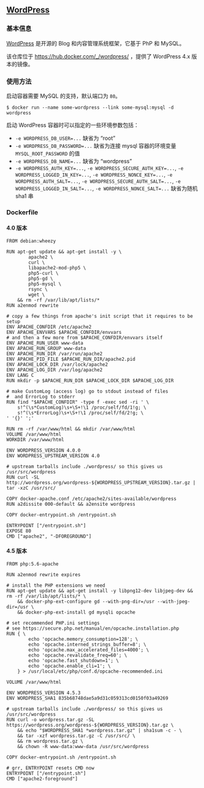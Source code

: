 ## [WordPress](https://hub.docker.com/_/wordpress/)

### 基本信息
[WordPress](https://en.wikipedia.org/wiki/WordPress) 是开源的 Blog 和内容管理系统框架，它基于 PhP 和 MySQL。

该仓库位于 https://hub.docker.com/_/wordpress/ ，提供了 WordPress 4.x 版本的镜像。

### 使用方法
启动容器需要 MySQL 的支持，默认端口为 `80`。

```
$ docker run --name some-wordpress --link some-mysql:mysql -d wordpress
```
启动 WordPress 容器时可以指定的一些环境参数包括：

* `-e WORDPRESS_DB_USER=...` 缺省为 “root”
* `-e WORDPRESS_DB_PASSWORD=...` 缺省为连接 mysql 容器的环境变量 `MYSQL_ROOT_PASSWORD` 的值
* `-e WORDPRESS_DB_NAME=...` 缺省为 “wordpress”
* `-e WORDPRESS_AUTH_KEY=...`, `-e WORDPRESS_SECURE_AUTH_KEY=...`, `-e WORDPRESS_LOGGED_IN_KEY=...`, `-e WORDPRESS_NONCE_KEY=...`, `-e WORDPRESS_AUTH_SALT=...`, `-e WORDPRESS_SECURE_AUTH_SALT=...`, `-e WORDPRESS_LOGGED_IN_SALT=...`, `-e WORDPRESS_NONCE_SALT=...` 缺省为随机 sha1 串

### Dockerfile
#### 4.0 版本
```
FROM debian:wheezy

RUN apt-get update && apt-get install -y \
		apache2 \
		curl \
		libapache2-mod-php5 \
		php5-curl \
		php5-gd \
		php5-mysql \
		rsync \
		wget \
	&& rm -rf /var/lib/apt/lists/*
RUN a2enmod rewrite

# copy a few things from apache's init script that it requires to be setup
ENV APACHE_CONFDIR /etc/apache2
ENV APACHE_ENVVARS $APACHE_CONFDIR/envvars
# and then a few more from $APACHE_CONFDIR/envvars itself
ENV APACHE_RUN_USER www-data
ENV APACHE_RUN_GROUP www-data
ENV APACHE_RUN_DIR /var/run/apache2
ENV APACHE_PID_FILE $APACHE_RUN_DIR/apache2.pid
ENV APACHE_LOCK_DIR /var/lock/apache2
ENV APACHE_LOG_DIR /var/log/apache2
ENV LANG C
RUN mkdir -p $APACHE_RUN_DIR $APACHE_LOCK_DIR $APACHE_LOG_DIR

# make CustomLog (access log) go to stdout instead of files
#  and ErrorLog to stderr
RUN find "$APACHE_CONFDIR" -type f -exec sed -ri ' \
	s!^(\s*CustomLog)\s+\S+!\1 /proc/self/fd/1!g; \
	s!^(\s*ErrorLog)\s+\S+!\1 /proc/self/fd/2!g; \
' '{}' ';'

RUN rm -rf /var/www/html && mkdir /var/www/html
VOLUME /var/www/html
WORKDIR /var/www/html

ENV WORDPRESS_VERSION 4.0.0
ENV WORDPRESS_UPSTREAM_VERSION 4.0

# upstream tarballs include ./wordpress/ so this gives us /usr/src/wordpress
RUN curl -SL http://wordpress.org/wordpress-${WORDPRESS_UPSTREAM_VERSION}.tar.gz | tar -xzC /usr/src/

COPY docker-apache.conf /etc/apache2/sites-available/wordpress
RUN a2dissite 000-default && a2ensite wordpress

COPY docker-entrypoint.sh /entrypoint.sh

ENTRYPOINT ["/entrypoint.sh"]
EXPOSE 80
CMD ["apache2", "-DFOREGROUND"]
```

#### 4.5 版本
```
FROM php:5.6-apache

RUN a2enmod rewrite expires

# install the PHP extensions we need
RUN apt-get update && apt-get install -y libpng12-dev libjpeg-dev && rm -rf /var/lib/apt/lists/* \
	&& docker-php-ext-configure gd --with-png-dir=/usr --with-jpeg-dir=/usr \
	&& docker-php-ext-install gd mysqli opcache

# set recommended PHP.ini settings
# see https://secure.php.net/manual/en/opcache.installation.php
RUN { \
		echo 'opcache.memory_consumption=128'; \
		echo 'opcache.interned_strings_buffer=8'; \
		echo 'opcache.max_accelerated_files=4000'; \
		echo 'opcache.revalidate_freq=60'; \
		echo 'opcache.fast_shutdown=1'; \
		echo 'opcache.enable_cli=1'; \
	} > /usr/local/etc/php/conf.d/opcache-recommended.ini

VOLUME /var/www/html

ENV WORDPRESS_VERSION 4.5.3
ENV WORDPRESS_SHA1 835b68748dae5a9d31c059313cd0150f03a49269

# upstream tarballs include ./wordpress/ so this gives us /usr/src/wordpress
RUN curl -o wordpress.tar.gz -SL https://wordpress.org/wordpress-${WORDPRESS_VERSION}.tar.gz \
	&& echo "$WORDPRESS_SHA1 *wordpress.tar.gz" | sha1sum -c - \
	&& tar -xzf wordpress.tar.gz -C /usr/src/ \
	&& rm wordpress.tar.gz \
	&& chown -R www-data:www-data /usr/src/wordpress

COPY docker-entrypoint.sh /entrypoint.sh

# grr, ENTRYPOINT resets CMD now
ENTRYPOINT ["/entrypoint.sh"]
CMD ["apache2-foreground"]
```

